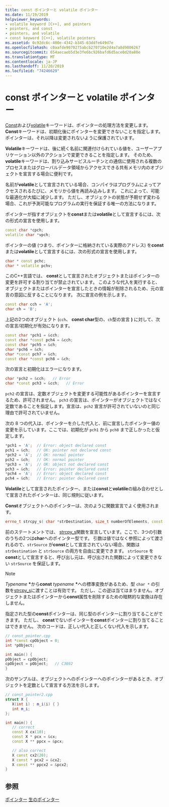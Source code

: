 ```yaml
---
title: const ポインターと volatile ポインター
ms.date: 11/19/2019
helpviewer_keywords:
- volatile keyword [C++], and pointers
- pointers, and const
- pointers, and volatile
- const keyword [C++], volatile pointers
ms.assetid: 0c92dc6c-400e-4342-b345-63ddfe649d7e
ms.openlocfilehash: c0aafde9070275abcb270710e2d4a7a8d9806267
ms.sourcegitcommit: 654aecaeb5d3e3fe6bc926bafd6d5ace0d20a80e
ms.translationtype: MT
ms.contentlocale: ja-JP
ms.lasthandoff: 11/20/2019
ms.locfileid: "74246629"
---
```

# <a name="const-and-volatile-pointers"></a>const ポインターと volatile ポインター

[Const](const-cpp.md)および[volatile](volatile-cpp.md)キーワードは、ポインターの処理方法を変更します。 **Const**キーワードは、初期化後にポインターを変更できないことを指定します。ポインターは、それ以降は変更されないように保護されています。

**Volatile**キーワードは、後に続く名前に関連付けられている値を、ユーザーアプリケーション以外のアクションで変更できることを指定します。 そのため、 **volatile**キーワードは、割り込みサービスルーチンとの通信に使用される複数のプロセスまたはグローバルデータ領域からアクセスできる共有メモリ内のオブジェクトを宣言する場合に便利です。

名前が**volatile**として宣言されている場合、コンパイラはプログラムによってアクセスされるたびに、メモリから値を再読み込みします。 これによって、可能な最適化が大幅に減少します。 ただし、オブジェクトの状態が予期せず変わる場合、これが予測可能なプログラムの実行を保証する唯一の方法になります。

ポインターが指すオブジェクトを**const**または**volatile**として宣言するには、次の形式の宣言を使用します。

```cpp
const char *cpch;
volatile char *vpch;
```

ポインターの値 (つまり、ポインターに格納されている実際のアドレス) を**const**または**volatile**として宣言するには、次の形式の宣言を使用します。

```cpp
char * const pchc;
char * volatile pchv;
```

このC++言語では、 **const**として宣言されたオブジェクトまたはポインターの変更を許可する割り当てが禁止されています。 このような代入を実行すると、オブジェクトまたはポインターを宣言したときの情報が削除されるため、元の宣言の意図に反することになります。 次に宣言の例を示します。

```cpp
const char cch = 'A';
char ch = 'B';
```

上記の2つのオブジェクト (`cch`、 **const char**型の、`ch`型の宣言 **)** に対して、次の宣言/初期化が有効になります。

```cpp
const char *pch1 = &cch;
const char *const pch4 = &cch;
const char *pch5 = &ch;
char *pch6 = &ch;
char *const pch7 = &ch;
const char *const pch8 = &ch;
```

次の宣言と初期化はエラーになります。

```cpp
char *pch2 = &cch;   // Error
char *const pch3 = &cch;   // Error
```

`pch2` の宣言は、定数オブジェクトを変更する可能性があるポインターを宣言するため、許可されません。 `pch3` の宣言は、ポインターがオブジェクトではなく定数であることを指定します。宣言は、`pch2` 宣言が許可されていないのと同じ理由で許可されていません。

次の 8 つの代入は、ポインターを介した代入と、前に宣言したポインター値の変更を示しています。ここでは、初期化が `pch1` から `pch8` まで正しかったと仮定します。

```cpp
*pch1 = 'A';  // Error: object declared const
pch1 = &ch;   // OK: pointer not declared const
*pch2 = 'A';  // OK: normal pointer
pch2 = &ch;   // OK: normal pointer
*pch3 = 'A';  // OK: object not declared const
pch3 = &ch;   // Error: pointer declared const
*pch4 = 'A';  // Error: object declared const
pch4 = &ch;   // Error: pointer declared const
```

**Volatile**として宣言されたポインター、または**const**と**volatile**の組み合わせとして宣言されたポインターは、同じ規則に従います。

**Const**オブジェクトへのポインターは、次のように関数宣言でよく使用されます。

```cpp
errno_t strcpy_s( char *strDestination, size_t numberOfElements, const char *strSource );
```

前のステートメントでは、 [strcpy_s](../c-runtime-library/reference/strcpy-s-wcscpy-s-mbscpy-s.md)関数を宣言しています。ここで、3つの引数のうちの2つは**char**へのポインター型です。 引数は値ではなく参照によって渡されるので、`strSource` が**const**として宣言されていない場合、関数は `strDestination` と `strSource` の両方を自由に変更できます。 `strSource` を**const**として宣言すると、呼び出し元は、呼び出された関数によって変更できない `strSource` を保証します。

> [!NOTE]
> *Typename* <strong>\*</strong>から**const** *typename* <strong>\*</strong>への標準変換があるため、型 `char *` の引数を[strcpy_s](../c-runtime-library/reference/strcpy-s-wcscpy-s-mbscpy-s.md)に渡すことは有効です。 ただし、この逆は当てはまりません。オブジェクトまたはポインターから**const**属性を削除するための暗黙的な変換は存在しません。

指定された型の**const**ポインターは、同じ型のポインターに割り当てることができます。 ただし、 **const**でないポインターを**const**ポインターに割り当てることはできません。 次のコードは、正しい代入と正しくない代入を示します。

```cpp
// const_pointer.cpp
int *const cpObject = 0;
int *pObject;

int main() {
pObject = cpObject;
cpObject = pObject;   // C3892
}
```

次のサンプルは、オブジェクトへのポインターへのポインターがあるとき、オブジェクトを定数として宣言する方法を示します。

```cpp
// const_pointer2.cpp
struct X {
   X(int i) : m_i(i) { }
   int m_i;
};

int main() {
   // correct
   const X cx(10);
   const X * pcx = &cx;
   const X ** ppcx = &pcx;

   // also correct
   X const cx2(20);
   X const * pcx2 = &cx2;
   X const ** ppcx2 = &pcx2;
}
```

## <a name="see-also"></a>参照

[ポインター](pointers-cpp.md)
[生のポインター](raw-pointers.md)